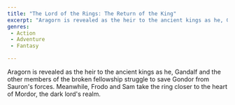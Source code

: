 ```yaml
---
title: "The Lord of the Rings: The Return of the King"
excerpt: "Aragorn is revealed as the heir to the ancient kings as he, Gandalf and the other members of the broken fellowship struggle to save Gondor from Sauron's..."
genres: 
 - Action
 - Adventure
 - Fantasy

---
```


Aragorn is revealed as the heir to the ancient kings as he, Gandalf and the other members of the broken fellowship struggle to save Gondor from Sauron's forces. Meanwhile, Frodo and Sam take the ring closer to the heart of Mordor, the dark lord's realm.
